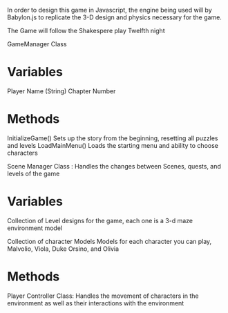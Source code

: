 In order to design this game in Javascript, the engine being used will by Babylon.js to replicate the 3-D design and physics necessary for the game.

The Game will follow the Shakespere play Twelfth night


GameManager Class
# Variables
Player Name (String)
Chapter Number


# Methods
InitializeGame()
Sets up the story from the beginning, resetting all puzzles and levels
LoadMainMenu()
Loads the starting menu and ability to choose characters


Scene Manager Class : Handles the changes between Scenes, quests, and levels of the game
# Variables
Collection of Level designs for the game, each one is a 3-d maze environment model

Collection of character Models
Models for each character you can play, Malvolio, Viola, Duke Orsino, and Olivia

# Methods

Player Controller Class: Handles the movement of characters in the environment as well as their interactions with the environment

